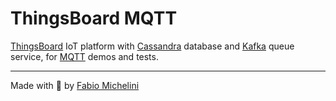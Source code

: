 # ThingsBoard MQTT
[ThingsBoard](https://thingsboard.io/) IoT platform
with [Cassandra](https://cassandra.apache.org/) database
and [Kafka](https://kafka.apache.org/) queue service,
for [MQTT](https://mqtt.org/) demos and tests.

---

Made with 🧡 by [Fabio Michelini](https://bit.ly/mich-cv)